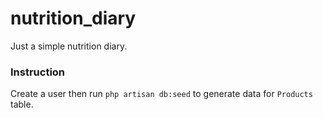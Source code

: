 # nutrition_diary
Just a simple nutrition diary.

### Instruction
Create a user then run `php artisan db:seed` to generate data for `Products` table.
